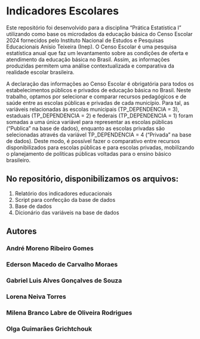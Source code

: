 # Indicadores Escolares

Este repositório foi desenvolvido para a disciplina “Prática Estatística I” utilizando como base
os microdados da educação básica do Censo Escolar 2024 fornecidos pelo Instituto Nacional
de Estudos e Pesquisas Educacionais Anísio Teixeira (Inep). O Censo Escolar é uma pesquisa
estatística anual que faz um levantamento sobre as condições de oferta e atendimento da
educação básica no Brasil. Assim, as informações produzidas permitem uma análise
contextualizada e comparativa da realidade escolar brasileira.

A declaração das informações ao Censo Escolar é obrigatória para todos os estabelecimentos
públicos e privados de educação básica no Brasil. Neste trabalho, optamos por selecionar e
comparar recursos pedagógicos e de saúde entre as escolas públicas e privadas de cada
município. Para tal, as variáveis relacionadas às escolas municipais (TP_DEPENDENCIA =
3), estaduais (TP_DEPENDENCIA = 2) e federais (TP_DEPENDENCIA = 1) foram
somadas a uma única variável para representar as escolas públicas (“Publica” na base de
dados), enquanto as escolas privadas são selecionadas através da variável
TP_DEPENDENCIA = 4 (“Privada” na base de dados). Deste modo, é possível fazer o
comparativo entre recursos disponibilizados para escolas públicas e para escolas privadas,
mobilizando o planejamento de políticas públicas voltadas para o ensino básico brasileiro.

## No repositório, disponibilizamos os arquivos:

  1. Relatório dos indicadores educacionais
  2. Script para confecção da base de dados
  3. Base de dados
  4. Dicionário das variáveis na base de dados

## Autores
  ### André Moreno Ribeiro Gomes
  ### Ederson Macedo de Carvalho Moraes
  ### Gabriel Luis Alves Gonçalves de Souza
  ### Lorena Neiva Torres
  ### Milena Branco Labre de Oliveira Rodrigues
  ### Olga Guimarães Grichtchouk
